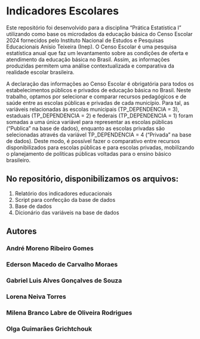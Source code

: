 # Indicadores Escolares

Este repositório foi desenvolvido para a disciplina “Prática Estatística I” utilizando como base
os microdados da educação básica do Censo Escolar 2024 fornecidos pelo Instituto Nacional
de Estudos e Pesquisas Educacionais Anísio Teixeira (Inep). O Censo Escolar é uma pesquisa
estatística anual que faz um levantamento sobre as condições de oferta e atendimento da
educação básica no Brasil. Assim, as informações produzidas permitem uma análise
contextualizada e comparativa da realidade escolar brasileira.

A declaração das informações ao Censo Escolar é obrigatória para todos os estabelecimentos
públicos e privados de educação básica no Brasil. Neste trabalho, optamos por selecionar e
comparar recursos pedagógicos e de saúde entre as escolas públicas e privadas de cada
município. Para tal, as variáveis relacionadas às escolas municipais (TP_DEPENDENCIA =
3), estaduais (TP_DEPENDENCIA = 2) e federais (TP_DEPENDENCIA = 1) foram
somadas a uma única variável para representar as escolas públicas (“Publica” na base de
dados), enquanto as escolas privadas são selecionadas através da variável
TP_DEPENDENCIA = 4 (“Privada” na base de dados). Deste modo, é possível fazer o
comparativo entre recursos disponibilizados para escolas públicas e para escolas privadas,
mobilizando o planejamento de políticas públicas voltadas para o ensino básico brasileiro.

## No repositório, disponibilizamos os arquivos:

  1. Relatório dos indicadores educacionais
  2. Script para confecção da base de dados
  3. Base de dados
  4. Dicionário das variáveis na base de dados

## Autores
  ### André Moreno Ribeiro Gomes
  ### Ederson Macedo de Carvalho Moraes
  ### Gabriel Luis Alves Gonçalves de Souza
  ### Lorena Neiva Torres
  ### Milena Branco Labre de Oliveira Rodrigues
  ### Olga Guimarães Grichtchouk
